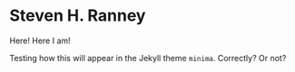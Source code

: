 # Steven H. Ranney

Here! Here I am! 

Testing how this will appear in the Jekyll theme `minima`. Correctly? Or not?
